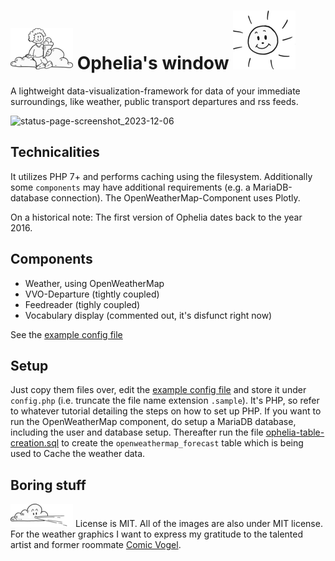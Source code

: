 # ![./img/weather/typ_gross.small.png](./img/weather/typ_gross.small.png) Ophelia's window ![./img/weather/sonne.small.png](./img/weather/sonne.small.png)

A lightweight data-visualization-framework for data of your immediate surroundings, like weather, public transport departures and rss feeds. 

![status-page-screenshot_2023-12-06](https://github.com/Quimoniz/ophelia/assets/653290/fdab311c-09a1-4f96-870b-c45dbc61ae26)

## Technicalities

It utilizes PHP 7+ and performs caching using the filesystem.  Additionally some `components` may have additional requirements (e.g. a MariaDB-database connection). The OpenWeatherMap-Component uses Plotly.

On a historical note: The first version of Ophelia dates back to the year 2016.

## Components

- Weather, using OpenWeatherMap
- VVO-Departure (tightly coupled)
- Feedreader (tighly coupled)
- Vocabulary display (commented out, it's disfunct right now)

See the [example config file](./config.php.sample)

## Setup

Just copy them files over, edit the [example config file](./config.php.sample) and store it under `config.php` (i.e. truncate the file name extension `.sample`).  It's PHP, so refer to whatever tutorial detailing the steps on how to set up PHP. If you want to run the OpenWeatherMap component, do setup a MariaDB database, including the user and database setup. Thereafter run the file [ophelia-table-creation.sql](./ophelia-table-creation.sql) to create the `openweathermap_forecast` table which is being used to Cache the weather data.

## Boring stuff

![./img/weather/wolke_wind.small.png](./img/weather/wolke_wind.small.png) License is MIT.  All of the images are also under MIT license. For the weather graphics I want to express my gratitude to the talented artist and former roommate [Comic Vogel](https://www.comicvogel.de).
